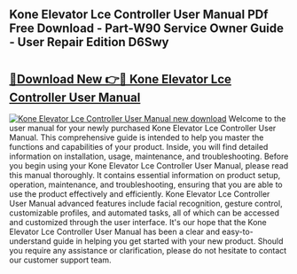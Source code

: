 ## Kone Elevator Lce Controller User Manual PDf Free Download - Part-W90 Service Owner Guide - User Repair Edition D6Swy

# <h2><a href="http://bc50001.oget.top/?id=Kone+Elevator+Lce+Controller+User+Manual">🔗Download New 👉🔴 Kone Elevator Lce Controller User Manual</a></h2>

[![Kone Elevator Lce Controller User Manual new download](https://i.imgur.com/5g1atiW.png)](http://bc50001.oget.top/?id=Kone+Elevator+Lce+Controller+User+Manual)
Welcome to the user manual for your newly purchased Kone Elevator Lce Controller User Manual. This comprehensive guide is intended to help you master the functions and capabilities of your product. Inside, you will find detailed information on installation, usage, maintenance, and troubleshooting. Before you begin using your Kone Elevator Lce Controller User Manual, please read this manual thoroughly. It contains essential information on product setup, operation, maintenance, and troubleshooting, ensuring that you are able to use the product effectively and efficiently. Kone Elevator Lce Controller User Manual advanced features include facial recognition, gesture control, customizable profiles, and automated tasks, all of which can be accessed and customized through the user interface. It's our hope that the Kone Elevator Lce Controller User Manual has been a clear and easy-to-understand guide in helping you get started with your new product. Should you require any assistance or clarification, please do not hesitate to contact our customer support team.
